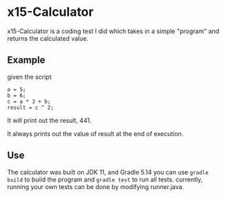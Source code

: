 # x15-Calculator

x15-Calculator is a coding test I did which takes in a simple "program" and returns the calculated value.

## Example
given the script
```
a = 5;
b = 6;
c = a * 3 + b;
result = c ^ 2;
```

It will print out the result, 441.

It always prints out the value of result at the end of execution.

## Use

The calculator was built on JDK 11, and Gradle 5.14
you can use `gradle build` to build the program and `gradle test` to run all tests.
currently, running your own tests can be done by modifying runner.java.